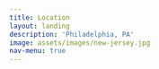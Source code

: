 ```yaml
---
title: Location
layout: landing
description: 'Philadelphia, PA'
image: assets/images/new-jersey.jpg
nav-menu: true
---
```

